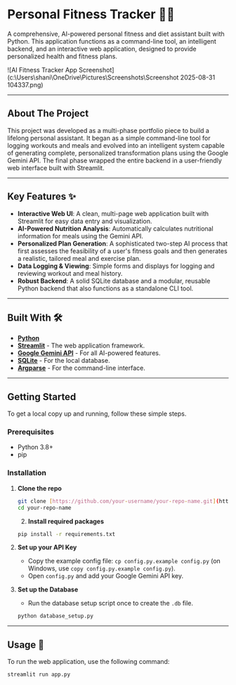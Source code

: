 # Personal Fitness Tracker 🏋️‍♂️

A comprehensive, AI-powered personal fitness and diet assistant built with Python. This application functions as a command-line tool, an intelligent backend, and an interactive web application, designed to provide personalized health and fitness plans.

![AI Fitness Tracker App Screenshot](c:\Users\shani\OneDrive\Pictures\Screenshots\Screenshot 2025-08-31 104337.png) 

---

## About The Project

This project was developed as a multi-phase portfolio piece to build a lifelong personal assistant. It began as a simple command-line tool for logging workouts and meals and evolved into an intelligent system capable of generating complete, personalized transformation plans using the Google Gemini API. The final phase wrapped the entire backend in a user-friendly web interface built with Streamlit.

---

## Key Features ✨

* **Interactive Web UI**: A clean, multi-page web application built with Streamlit for easy data entry and visualization.
* **AI-Powered Nutrition Analysis**: Automatically calculates nutritional information for meals using the Gemini API.
* **Personalized Plan Generation**: A sophisticated two-step AI process that first assesses the feasibility of a user's fitness goals and then generates a realistic, tailored meal and exercise plan.
* **Data Logging & Viewing**: Simple forms and displays for logging and reviewing workout and meal history.
* **Robust Backend**: A solid SQLite database and a modular, reusable Python backend that also functions as a standalone CLI tool.

---

## Built With 🛠️

* **[Python](https://www.python.org/)**
* **[Streamlit](https://streamlit.io/)** - The web application framework.
* **[Google Gemini API](https://ai.google.dev/)** - For all AI-powered features.
* **[SQLite](https://www.sqlite.org/index.html)** - For the local database.
* **[Argparse](https://docs.python.org/3/library/argparse.html)** - For the command-line interface.

---

## Getting Started

To get a local copy up and running, follow these simple steps.

### Prerequisites

* Python 3.8+
* pip

### Installation

1.  **Clone the repo**
    ```sh
    git clone [https://github.com/your-username/your-repo-name.git](https://github.com/your-username/your-repo-name.git)
    cd your-repo-name
    ```
    2.  **Install required packages**
    ```sh
    pip install -r requirements.txt
    ```

3.  **Set up your API Key**
    * Copy the example config file: `cp config.py.example config.py` (on Windows, use `copy config.py.example config.py`).
    * Open `config.py` and add your Google Gemini API key.

4.  **Set up the Database**
    * Run the database setup script once to create the `.db` file.
    ```sh
    python database_setup.py
    ```

---

## Usage 🚀

To run the web application, use the following command:

```sh
streamlit run app.py